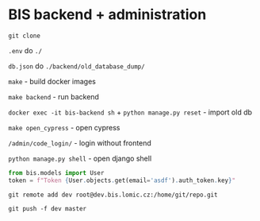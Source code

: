 # BIS backend + administration

`git clone`

`.env` do `./`

`db.json` do `./backend/old_database_dump/`

`make` - build docker images

`make backend` - run backend

`docker exec -it bis-backend sh` + `python manage.py reset` - import old db

`make open_cypress` - open cypress

`/admin/code_login/` - login without frontend

`python manage.py shell` - open django shell

```python
from bis.models import User
token = f"Token {User.objects.get(email='asdf').auth_token.key}"
```

`git remote add dev root@dev.bis.lomic.cz:/home/git/repo.git`

`git push -f dev master`